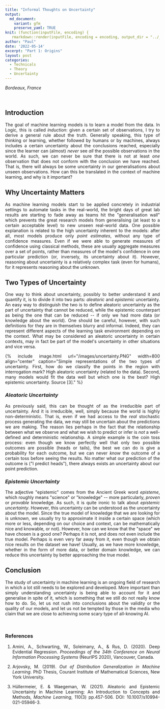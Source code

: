 ```yaml
---
title: "Informal Thoughts on Uncertainty"
output:
  md_document:
    variant: gfm
    preserve_yaml: TRUE
knit: (function(inputFile, encoding) {
   rmarkdown::render(inputFile, encoding = encoding, output_dir = "../_posts") })
author: "Paul"
date: '2022-05-14'
excerpt: "Part 1: Origins"
layout: post
categories:
  - Technicals
  - Theory
  - Uncertainty
---
```


<style>body {text-align: justify}</style>


*Bordeaux, France*

&nbsp;

## **Introduction**

The goal of machine learning models is to learn a model from the data. In Logic, this is called *induction*: given a certain set of observations, I try to derive a general rule about the truth. Generally speaking, this type of thinking or learning, whether followed by humans or by machines, always includes a certain uncertainty about the conclusions reached, especially since the learner can (almost) *never* see *all* the possible observations in the world. As such, we can never be sure that there is not at least *one* observation that does not conform with the conclusion we have reached. That is, there will always be some uncertainty in our generalisations about unseen observations. How can this be translated in the context of machine learning, and why is it important? 


## **Why Uncertainty Matters**

As machine learning models start to be applied concretely in industrial settings to automate tasks in the real-world, the bright days of great lab results are starting to fade away as teams hit the "generalisation wall" which prevents the great research models from generalising (at least to a certain acceptable level) to new unseen real-world data. One possible explanation is related to the high uncertainty inherent to the models: after all, most models produce only *point estimates*, without any type of confidence measures. Even if we were able to generate measures of confidence using classical methods, these are usually aggregate measures over a set of points, rather than measures of the model's confidence in one particular prediction (or, inversely, its uncertainty about it). However, reasoning about uncertainty is a relatively complex task (even for humans), for it represents reasoning about the unknown. 

## **Two Types of Uncertainty**
One way to think about uncertainty, possibly to better understand it and quantify it, is to divide it into two parts: *aleatoric* and *epistemic* uncertainty. An easy way to distinguish the two is to define aleatoric uncertainty as the part of uncertainty that cannot be reduced, while the epistemic counterpart as being the one that can be reduced -- if only we had more data (or knowledge about the world). One should be careful, however, with such definitions for they are in themselves blurry and informal. Indeed, they can represent different aspects of the learning task environment depending on the context. What may be considered an aleatoric uncertainty in certain contexts, may in fact be part of the model's uncertainty in other situations and vice versa. 



{% include image.html url="/images/uncertainty.PNG" width=800 align="center" caption="Simple representations of the two types of uncertainty. First, how do we classify the points in the region with interrogation mark? High aleatoric uncertainty (related to the data). Second, many models would fit the data well but which one is the best? High epistemic uncertainty. Source [3]." %}


### ***Aleatoric Uncertainty***
As previously said, this can be thought of as the irreducible part of uncertainty. And it is irreducible, well, simply because the world is highly non-deterministic. That is, even if we had access to the *real* stochastic process generating the data, we may still be uncertain about the predictions we are making. The reason lies perhaps in the fact that the relationship between what we observe and what we wish to predict or infer is *not* a well-defined and deterministic relationship. A simple example is the coin toss process: even though we know perfectly well that only two possible outcomes are possible (heads or tails), the best we can do is give a probability for each outcome, but we can never *know* the outcome of a certain toss before seeing the results. No matter what our prediction of the outcome is ("I predict heads"), there always exists an uncertainty about our point prediction. 

### ***Epistemic Uncertainty***


The adjective "epistemic" comes from the Ancient Greek word *episteme*, which roughly means "science" or "knowledge" -- more particularly, *proven* or *provable* knowledge. As such, it is quite ironic to talk about *epistemic uncertainty*. However, this uncertainty can be understood as the uncertainty about the model. Since the true model of knowledge that we are looking for is unknown, we usually try to approximate it inside a certain space (which more or less, depending on our choice and context, can be mathematically nice and knowable, or not). However, how can we know that the "space" we have chosen is a good one? Perhaps it is not, and does not even include the true model. Perhaps is even very far away from it, even though we obtain nice results on the dataset we have! Usually, as we have more knowledge, whether in the form of more data, or better domain knowledge, we can reduce this uncertainty by better approaching the true model.


## **Conclusion**
The study of uncertainty in machine learning is an ongoing field of research in which a lot still needs to be explored and developed. More important than simply understanding uncertainty is being able to account for it and generalise in spite of it, which is something that we still do not really know how to do. So, let us not rush into conclusions about the validity or the quality of our models, and let us not be tempted by those in the media who claim that we are close to achieving some scary type of all-knowing AI. 

&nbsp;


### **References**

1. Amini, A., Schwarting, W., Soleimany, A., & Rus, D. (2020). Deep Evidential Regression. *Proceedings of the 34th Conference on Neural Information Processing Systems* (NeurIPS 2020), Vancouver, Canada.

2. Arjovsky, M. (2019). *Out of Distribution Generalization in Machine Learning*. PhD Thesis, Courant Institute of Mathematical Sciences, New York University. 

3. Hüllermeier, E. & Waegeman, W. (2021). Aleatoric and Epistemic Uncertainty in Machine Learning: An Introduction to Concepts and Methods, *Machine Learning*, 110(3) pp.457-506. DOI: 10.1007/s10994-021-05946-3.
